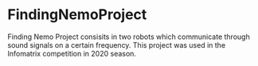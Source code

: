 # FindingNemoProject
Finding Nemo Project consisits in two robots which communicate through sound signals on a certain frequency. This project was used in the Infomatrix competition in 2020 season.
